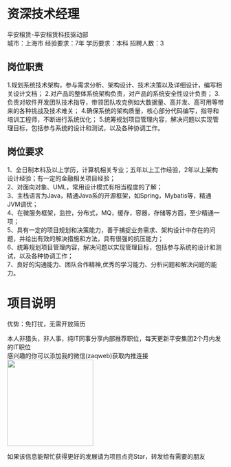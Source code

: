 # 资深技术经理
平安租赁-平安租赁科技驱动部  
城市：上海市 经验要求：7年 学历要求：本科  招聘人数：3

## 岗位职责
1.规划系统技术架构，参与需求分析、架构设计、技术决策以及详细设计，编写相关设计文档；
   2.对产品的整体系统架构负责，对产品的系统安全性设计负责；
   3.负责对软件开发团队技术指导，带领团队攻克例如大数据量、高并发、高可用等带来的各种挑战及技术难关；
   4.确保系统的架构质量，核心部分代码编写，指导和培训工程师，不断进行系统优化；
   5.统筹规划项目管理内容，解决问题以实现管理目标，包括参与系统的设计和测试，以及各种协调工作。

## 岗位要求
1、全日制本科及以上学历，计算机相关专业；五年以上工作经验，2年以上架构设计经验；有一定的金融相关项目经验；			
   2、对面向对象、UML，常用设计模式有相当程度的了解；			
   3、主栈语言为Java，精通Java系的开源框架，如Spring，Mybatis等，精通JVM调优；			
   4、在微服务框架，监控，分布式，MQ，缓存，容器，存储等方面，至少精通一项；			
   5、具有一定的项目规划和决策能力，善于捕捉业务需求、架构设计中存在的问题，并给出有效的解决措施和方法，具有很强的抗压能力；			
   6、统筹规划项目管理内容，解决问题以实现管理目标，包括参与系统的设计和测试，以及各种协调工作；			
   7、良好的沟通能力、团队合作精神,优秀的学习能力、分析问题和解决问题的能力。

# 项目说明

优势：免打扰，无需开放简历

本人非猎头，非人事，纯IT同事分享内部推荐职位，每天更新平安集团2个月内发的IT职位  
感兴趣的你可以添加我的微信(zaqweb)获取内推连接  
<img src="https://github.com/zaqweb/PA-IT-JOBS/blob/master/WechatICode.jpeg"  height="200" width="200">

如果该信息能帮忙获得更好的发展请为项目点亮Star，转发给有需要的朋友




